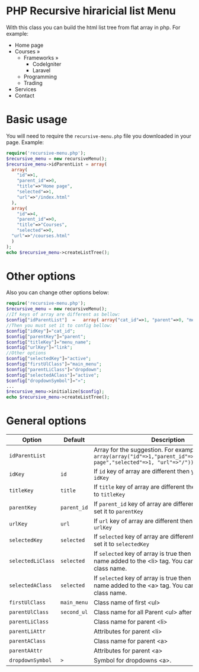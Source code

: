 # PHP Recursive hiraricial list Menu
With this class you can build the html list tree from flat array in php. For example:

* Home page
* Courses »
    * Frameworks »
      * CodeIgniter
      * Laravel
    * Programming
    * Trading
* Services
* Contact

# Basic usage
You will need to require the `recursive-menu.php` file you downloaded in your page. Example:

```php
require('recursive-menu.php');
$recursive_menu = new recursiveMenu();
$recursive_menu->idParentList = array(
  array(
    "id"=>1,
    "parent_id"=>0,
    "title"=>"Home page",
    "selected"=>1,
    "url"=>"/index.html"
  ),
  array(
    "id"=>4,
    "parent_id"=>0,
    "title"=>"Courses",
    "selected"=>0,
  "url"=>"/courses.html"
  )
);
echo $recursive_menu->createListTree();
```

# Other options
Also you can change other options below:


```php
require('recursive-menu.php');
$recursive_menu = new recursiveMenu();
//If keys of array are different as bellow:
$config["idParentList"]  =   array( array("cat_id"=>1, "parent"=>0, "menu_name"=>"Home page", "active"=>1, "link"=>"/index.html" ));
//Then you must set it to config bellow:
$config["idKey"]="cat_id";
$config["parentKey"]="parent";
$config["titleKey"]="menu_name";
$config["urlKey"]="link";
//Other options
$config["selectedKey"]="active";
$config["firstUlClass"]="main_menu";
$config["parentLiClass"]="dropdown";
$config["selectedAClass"]="active";
$config["dropdownSymbol"]="»";
...
$recursive_menu->initialize($config);
echo $recursive_menu->createListTree();
```

# General options

|Option|Default|Description|
|--- |--- |--- |
|`idParentList`||Array for the suggestion. For example: `array(array("id"=>1,"parent_id"=>0,"title"=>"Home page","selected"=>1, "url"=>"/"))`|
|`idKey`|`id`|If `id` key of array are different then you mus set it to `idKey`|
|`titleKey`|`title`|If `title` key of array are different then you mus set it to `titleKey`|
|`parentKey`|`parent_id`|If `parent_id` key of array are different then you mus set it to `parentKey`|
|`urlKey`|`url`|If `url` key of array are different then you mus set it to `urlKey`|
|`selectedKey`|`selected`|If `selected` key of array are different then you mus set it to `selectedKey`|
|`selectedLiClass`|`selected`|If `selected` key of array is true then  `selected` class name added to the &lt;li> tag. You can change it new class name.|
|`selectedAClass`|`selected`|If `selected` key of array is true then  `selected` class name added to the &lt;a> tag. You can change it new class name.|
|`firstUlClass`|`main_menu`|Class name of first &lt;ul>|
|`parentUlClass`|`second_ul`|Class name for all Parent &lt;ul> after First main &lt;ul>|
|`parentLiClass`||Class name for parent  &lt;li>|
|`parentLiAttr`||Attributes for parent  &lt;li>|
|`parentAClass`||Class name for parent  &lt;a>|
|`parentAAttr`||Attributes for parent  &lt;a>|
|`dropdownSymbol`|`>`|Symbol for dropdowns  &lt;a>.|



